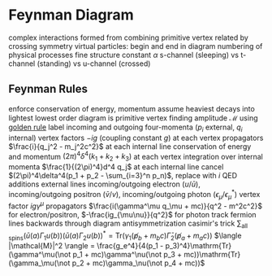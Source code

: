 # Feynman Diagram
complex interactions formed from combining primitive vertex
	related by crossing symmetry
virtual particles: begin and end in diagram
numbering of physical processes
	fine structure constant $\alpha$
s-channel (sleeping) vs t-channel (standing) vs u-channel (crossed)
## Feynman Rules
enforce conservation of energy, momentum
assume heaviest decays into lightest
	lowest order diagram is primitive vertex
finding amplitude $\mathcal{M}$ using [golden rule](fermi-s-golden-rule.md)
	label incoming and outgoing four-momenta ($p_i$ external, $q_i$ internal)
	vertex factors $-ig$ (coupling constant $g$) at each vertex
	propagators $\frac{i}{q_j^2 - m_j^2c^2}$ at each internal line
	conservation of energy and momentum $(2\pi)^4\delta^4(k_1 + k_2 + k_3)$ at each vertex
	integration over internal momenta $\frac{1}{(2\pi)^4}d^4 q_j$ at each internal line
	cancel $(2\pi)^4\delta^4(p_1 + p_2 - \sum_{i=3}^n p_n)$, replace with $i$
QED additions
	external lines
		incoming/outgoing electron ($u/\bar{u}$), incoming/outgoing positron ($\bar{v}/v$), incoming/outgoing photon ($\epsilon_\mu/\epsilon_\mu^*$)
	vertex factor $ig\gamma^\mu$
	propagators
		$\frac{i(\gamma^\mu q_\mu + mc)}{q^2 - m^2c^2}$ for electron/positron, $-\frac{ig_{\mu\nu}}{q^2}$ for photon
	track fermion lines backwards through diagram
	antisymmetrization
	casimir's trick
		$\sum_{\text{all spins}} (\bar{u}(a)\Gamma_1u(b))(\bar{u}(a)\Gamma_2u(b))^* = \mathrm{Tr}(\gamma_1(\not p_b + m_bc)\bar{\Gamma}_2(\not p_a + m_ac))$
		$\langle |\mathcal{M}|^2 \rangle = \frac{g_e^4}{4(p_1 - p_3)^4}\mathrm{Tr}(\gamma^\mu(\not p_1 + mc)\gamma^\nu(\not p_3 + mc))\mathrm{Tr}(\gamma_\mu(\not p_2 + mc)\gamma_\nu(\not p_4 + mc))$